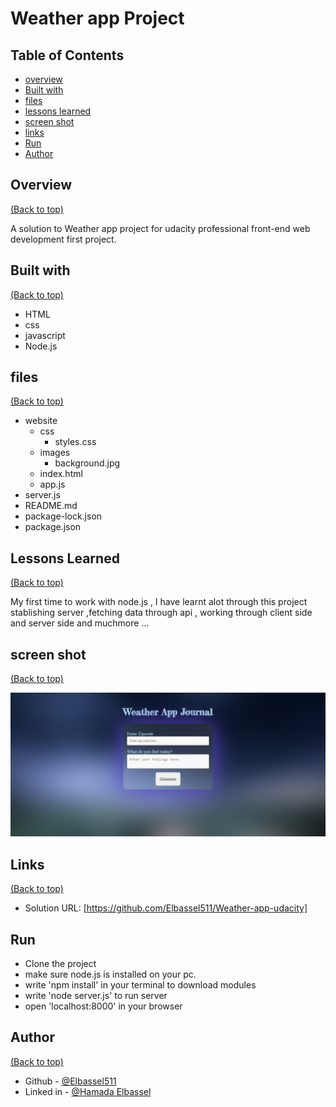 # Weather app Project

## Table of Contents

* [overview](#overview)
* [Built with](#built-with)
* [files](#files)
* [lessons learned](#lessons-learned)
* [screen shot](#screen-shot)
* [links](#links)
* [Run](#run)
* [Author](#author)

## Overview
[(Back to top)](#table-of-contents)

A solution to Weather app project for udacity professional front-end web development first project.

## Built with
[(Back to top)](#table-of-contents)

- HTML
- css
- javascript
- Node.js

## files
[(Back to top)](#table-of-contents)
- website
    - css
        - styles.css
    - images
        - background.jpg
    - index.html
    - app.js
- server.js
- README.md
- package-lock.json
- package.json


## Lessons Learned
[(Back to top)](#table-of-contents)

My first time to work with node.js , I have learnt alot through this project stablishing server ,fetching data through api , working through client side and server side and muchmore ...

## screen shot
[(Back to top)](#table-of-contents)

![Screenshot](./website/images/Weathe-app.png)

## Links
[(Back to top)](#table-of-contents)

- Solution URL: [https://github.com/Elbassel511/Weather-app-udacity]


## Run

- Clone the project
- make sure node.js is installed on your pc.
- write 'npm install' in your terminal to download modules 
- write 'node server.js' to run server
- open 'localhost:8000' in your browser

## Author
[(Back to top)](#table-of-contents)

- Github - [@Elbassel511](https://github.com/Elbassel511)
- Linked in - [@Hamada Elbassel](https://www.linkedin.com/in/hamadaelbassel/)






